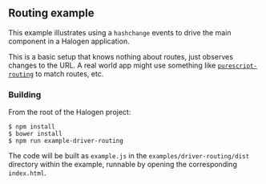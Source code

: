 ## Routing example

This example illustrates using a `hashchange` events to drive the main component in a Halogen application.

This is a basic setup that knows nothing about routes, just observes changes to the URL. A real world app might use something like [`purescript-routing`](https://github.com/slamdata/purescript-routing) to match routes, etc.

### Building

From the root of the Halogen project:

```
$ npm install
$ bower install
$ npm run example-driver-routing
```

The code will be built as `example.js` in the `examples/driver-routing/dist` directory within the example, runnable by opening the corresponding `index.html`.
